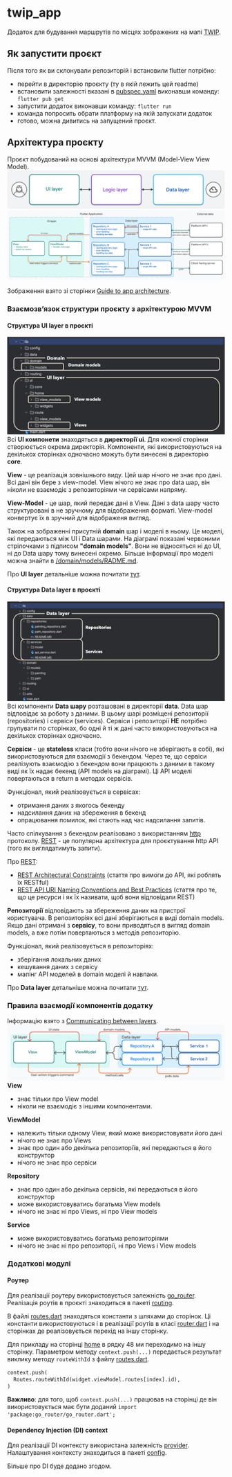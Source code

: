 # twip_app

Додаток для будування маршрутів по місцях зображених на мапі [TWIP](https://twip.me).

## Як запустити проєкт
Після того як ви склонували репозиторій і встановили flutter потрібно:
- перейти в директорію проєкту (ту в якій лежить цей readme)
- встановити залежності вказані в [pubspec.yaml](./pubspec.yaml) виконавши команду:
`flutter pub get`
- запустити додаток виконавши команду: `flutter run`
- команда попросить обрати платформу на якій запускати додаток
- готово, можна дивитись на запущений проєкт.

## Архітектура проєкту
Проєкт побудований на основі архітектури MVVM (Model-View View Model).
![horizontal-layers-with-icons.png](readme/horizontal-layers-with-icons.png)
![img.png](readme/Detailed%20MVVM.png)

Зображення взято зі сторінки [Guide to app architecture](https://docs.flutter.dev/app-architecture/guide#mvvm).

### Взаємозвʼязок структури проєкту з архітектурою MVVM

#### Структура UI layer в проєкті

![UI layer.png](readme/UI%20layer.png)
Всі **UI компонети** знаходяться в **директорії ui**. Для кожної сторінки створюється 
окрема директорія. Компоненти, які використовуються на декількох сторінках 
одночасно можуть бути винесені в директорію **core**.

**View** - це реалізація зовнішнього виду. Цей шар нічого не знає про дані. 
Всі дані він бере з view-model. View нічого не знає про data шар, він ніколи 
не взаємодіє з репозиторіями чи сервісами напряму.

**View-Model** - це шар, який передає дані в View. Дані з data шару часто 
структуровані в не зручному для відображення форматі. 
View-model конвертує їх в зручний для відображеня вигляд.

Також на зображенні присутній **domain** шар і моделі в ньому. Це моделі, 
які передаються між UI i Data шарами. На діаграмі показані червоними 
стрілочками з підписом **"domain models"**. Вони не відносяться ні до UI, 
ні до Data шару тому винесені окремо. Більше інформації про моделі можна 
знайти в [/domain/models/RADME.md](./lib/domain/models/README.md).

Про **UI layer** детальніше можна почитати [тут](https://docs.flutter.dev/app-architecture/case-study/ui-layer).

#### Структура Data layer в проєкті

![Data layer.png](readme/Data%20layer.png)
Всі компоненти **Data шару** розташовані в директорії **data**. 
Data шар відповідає за роботу з даними. В цьому шарі розміщені репозиторії 
(repositories) і сервіси (services). Сервіси і репозиторії **НЕ** потрібно 
групувати по сторінках, бо одні й ті ж дані часто використовуються 
на декількох сторінках одночасно.

**Сервіси** -  це **stateless** класи (тобто вони нічого не зберігають в собі), 
які використовуються для взаємодії з бекендом. Через те, що сервіси реалізують 
взаємодію з бекендом вони працюють з даними в такому виді як їх надає бекенд 
(API models на діаграмі). Ці API моделі повертаються в return в методах сервісів.  

Функціонал, який реалізовується в сервісах:
- отримання даних з якогось бекенду
- надсилання даних на збереження в бекенд
- опрацювання помилок, які стають над час надсилання запитів.


Часто спілкування з бекендом реалізовано з використанням [http](https://uk.wikipedia.org/wiki/HTTP) протоколу.
[REST](https://restfulapi.net/) - це популярна архітектура для проєктування 
http API (того як виглядатимуть запити).

Про [REST](https://restfulapi.net/):
- [REST Architectural Constraints](https://restfulapi.net/rest-architectural-constraints/) 
(стаття про вимоги до API, які роблять їх RESTful)
- [REST API URI Naming Conventions and Best Practices](https://restfulapi.net/resource-naming/) 
(стаття про те, що це ресурси і як їх називати, щоб вони відповідали REST)

**Репозиторії** відповідають за збереження даних на пристрої користувача.
В репозиторіях всі дані зберігаються в виді domain models.
Якщо дані отримані з **сервісу**, то вони приводяться в вигляд domain models, 
а вже потім повертаються з методів репозиторію.

Функціонал, який реалізовується в репозиторіях:
- зберігання локальних даних
- кешування даних з сервісу
- мапінг API моделей в domain моделі й навпаки.

Про **Data layer** детальніше можна почитати 
[тут](https://docs.flutter.dev/app-architecture/case-study/data-layer).

### Правила взаємодії компонентів додатку
Інформацію взято з [Communicating between layers](https://docs.flutter.dev/app-architecture/case-study/dependency-injection).
![img.png](readme/MVVM.png)
**View**
- знає тільки про View model 
- ніколи не взаємодіє з іншими компонентами.

**ViewModel**
- належить тільки одному View, який може використовувати його дані
- нічого не знає про Views
- знає про один або декілька репозиторіїв, які передаються в його конструктор
- нічого не знає про сервіси

**Repository**
- знає про один або декілька сервісів, які передаються в його конструктор
- може використовуватись багатьма View models
- нічого не знає ні про Views, ні про View models

**Service**
- може використовуватись багатьма репозиторіями
- нічого не знає ні про репозиторії, ні про Views і View models

### Додаткові модулі

#### Роутер
Для реалізації роутеру використовується залежність [go_router](https://pub.dev/packages/go_router).
Реалізація роутів в проєкті знаходиться в пакеті [routing](./lib/routing).

В файлі [routes.dart](./lib/routing/routes.dart) знаходяться константи з шляхами до сторінок.
Ці константи використовуються і в реалізації роутів в класі [router.dart](./lib/routing/router.dart)
і на сторінках де реалізовується перехід на іншу сторінку.

Для прикладу на сторінці [home](lib/ui/home/widgets/home_screen.dart) в рядку 48 ми переходимо на іншу сторінку. 
Параметром методу `context.push(...)` передається результат виклику методу 
`routeWithId` з файлу [routes.dart](./lib/routing/routes.dart).
```
context.push(
  Routes.routeWithId(widget.viewModel.routes[index].id),
)
```

**Важливо**: для того, щоб `context.push(...)` працював на сторінці де
він використовується має бути доданий `import 'package:go_router/go_router.dart';`

#### Dependency Injection (DI) context 
Для реалізації DI контексту використана залежність [provider](https://pub.dev/packages/provider).
Налаштування контексту знаходиться в пакеті [config](./lib/config).

Більше про DI буде додано згодом. 

